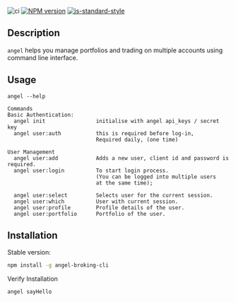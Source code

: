 ![ci](https://github.com/yargs/yargs/workflows/ci/badge.svg)
[![NPM version][npm-image]][npm-url]
[![js-standard-style][standard-image]][standard-url]

## Description
`angel` helps you manage portfolios and trading on multiple accounts using command line interface.

## Usage
```
angel --help

Commands
Basic Authentication:
  angel init                initialise with angel api_keys / secret key
  angel user:auth           this is required before log-in, 
                            Required daily, (one time)

User Management
  angel user:add            Adds a new user, client id and password is required.
  angel user:login          To start login process. 
                            (You can be logged into multiple users 
                            at the same time);
                            
  angel user:select         Selects user for the current session.
  angel user:which          User with current session.
  angel user:profile        Profile details of the user.
  angel user:portfolio      Portfolio of the user.
```

## Installation

Stable version:
```bash
npm install -g angel-broking-cli
```

Verify Installation
```bash
angel sayHello
```


[npm-url]: https://www.npmjs.com/package/angel-broking-cli
[npm-image]: https://img.shields.io/npm/v/angel-broking-cli.svg
[standard-image]: https://img.shields.io/badge/code%20style-standard-brightgreen.svg
[standard-url]: http://standardjs.com/
